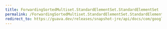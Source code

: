 ```yaml
---
title: ForwardingSortedMultiset.StandardElementSet.StandardElementSet
permalink: /ForwardingSortedMultiset.StandardElementSet.StandardElementSet/
redirect_to: https://guava.dev/releases/snapshot-jre/api/docs/com/google/common/collect/ForwardingSortedMultiset.StandardElementSet.html#StandardElementSet--
---
```

